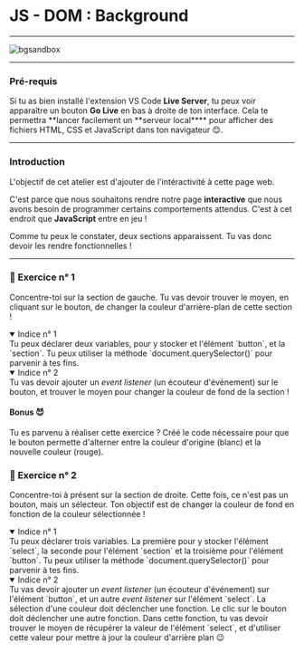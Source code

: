 # JS - DOM : Background

---

![bgsandbox](https://github.com/user-attachments/assets/0ff75da6-b5aa-4c88-a650-3aea607dc0a2)

---

### Pré-requis

Si tu as bien installé l'extension VS Code **Live Server**, tu peux voir apparaître un bouton **Go Live** en bas à droite de ton interface. Cela te permettra **lancer facilement un **serveur local\*\*\*\* pour afficher des fichiers HTML, CSS et JavaScript dans ton navigateur 😊.

---

### Introduction

L'objectif de cet atelier est d'ajouter de l'intéractivité à cette page web.

C'est parce que nous souhaitons rendre notre page **interactive** que nous avons besoin de programmer certains comportements attendus. C'est à cet endroit que **JavaScript** entre en jeu !

Comme tu peux le constater, deux sections apparaissent. Tu vas donc devoir les rendre fonctionnelles !

---

### 🧠 Exercice n° 1

Concentre-toi sur la section de gauche. Tu vas devoir trouver le moyen, en cliquant sur le bouton, de changer la couleur d'arrière-plan de cette section !

<details open>
  <summary>Indice n° 1</summary>
  Tu peux déclarer deux variables, pour y stocker et l'élément `button`, et la `section`.
  Tu peux utiliser la méthode `document.querySelector()` pour parvenir à tes fins.
</details>

<details open>
  <summary>Indice n° 2</summary>
  Tu vas devoir ajouter un <i>event listener</i> (un écouteur d'événement) sur le bouton, et trouver le moyen pour changer la couleur de fond de la section !
</details>

#### Bonus 😈

Tu es parvenu à réaliser cette exercice ? Créé le code nécessaire pour que le bouton permette d'alterner entre la couleur d'origine (blanc) et la nouvelle couleur (rouge).

### 🧠 Exercice n° 2

Concentre-toi à présent sur la section de droite. Cette fois, ce n'est pas un bouton, mais un sélecteur. Ton objectif est de changer la couleur de fond en fonction de la couleur sélectionnée !

<details open>
  <summary>Indice n° 1</summary>
  Tu peux déclarer trois variables. La première pour y stocker l'élément `select`, la seconde pour l'élément `section` et la troisième pour l'élément `button`.
  Tu peux utiliser la méthode `document.querySelector()` pour parvenir à tes fins.
</details>

<details open>
  <summary>Indice n° 2</summary>
  Tu vas devoir ajouter un <i>event listener</i> (un écouteur d'événement) sur l'élément `button`, et un autre <i>event listener</i> sur l'élément `select`.
  La sélection d'une couleur doit déclencher une fonction.
  Le clic sur le bouton doit déclencher une autre fonction.
  Dans cette fonction, tu vas devoir trouver le moyen de récupérer la valeur de l'élément `select`, et d'utiliser cette valeur pour mettre à jour la couleur d'arrière plan 😉
</details>
